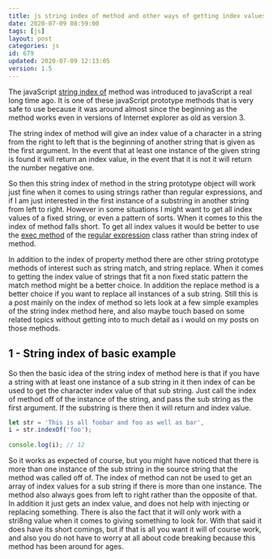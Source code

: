 ```yaml
---
title: js string index of method and other ways of getting index values in strings
date: 2020-07-09 08:59:00
tags: [js]
layout: post
categories: js
id: 679
updated: 2020-07-09 12:13:05
version: 1.5
---
```


The javaScript [string index of](https://developer.mozilla.org/en-US/docs/Web/JavaScript/Reference/Global_Objects/Array/indexOf) method was introduced to javaScript a real long time ago. It is one of these javaScript prototype methods that is very safe to use because it was around almost since the beginning as the method works even in versions of Internet explorer as old as version 3.

The string index of method will give an index value of a character in a string from the right to left that is the beginning of another string that is given as the first argument. In the event that at least one instance of the given string is found it will return an index value, in the event that it is not it will return the number negative one.

So then this string index of method in the string prototype object will work just fine when it comes to using strings rather than regular expressions, and if I am just interested in the first instance of a substring in another string from left to right. However in some situations I might want to get all index values of a fixed string, or even a pattern of sorts. When it comes to this the index of method falls short. To get all index values it would be better to use the [exec method](/2020/07/08/js-regex-exec/) of the [regular expression](/2019/03/20/js-regex/) class rather than string index of method.

In addition to the index of property method there are other string prototype methods of interest such as string match, and string replace. When it comes to getting the index value of strings that fit a non fixed static pattern the match method might be a better choice. In addition the replace method is a better choice if you want to replace all instances of a sub string. Still this is a post mainly on the index of method so lets look at a few simple examples of the string index method here, and also maybe touch based on some related topics without getting into to much detail as i would on my posts on those methods.

<!-- more -->

## 1 - String index of basic example

So then the basic idea of the string index of method here is that if you have a string with at least one instance of a sub string in it then index of can be used to get the character index value of that sub string. Just call the index of method off of the instance of the string, and pass the sub string as the first argument. If the substring is there then it will return and index value.

```js
let str = 'This is all foobar and foo as well as bar',
i = str.indexOf('foo');
 
console.log(i); // 12
```

So it works as expected of course, but you might have noticed that there is more than one instance of the sub string in the source string that the method was called off of. The index of method can not be used to get an array of index values for a sub string if there is more than one instance. The method also always goes from left to right rather than the opposite of that. In addition it just gets an index value, and does not help with injecting or replacing something. There is also the fact that it will only work with a stri8ng value when it comes to giving something to look for. With that said it does have its short comings, but if that is all you want it will of course work, and also you do not have to worry at all about code breaking because this method has been around for ages.